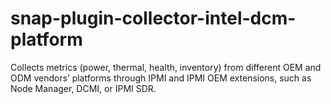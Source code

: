 # snap-plugin-collector-intel-dcm-platform
Collects metrics (power, thermal, health, inventory) from different OEM and ODM vendors’ platforms through IPMI and IPMI OEM extensions, such as Node Manager, DCMI, or IPMI SDR.
